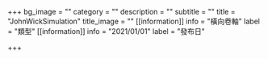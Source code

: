 +++
bg_image = ""
category = ""
description = ""
subtitle = ""
title = "JohnWickSimulation"
title_image = ""
[[information]]
info = "橫向卷軸"
label = "類型"
[[information]]
info = "2021/01/01"
label = "發布日"

+++

